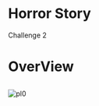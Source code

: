 # Horror Story

Challenge 2

# OverView


##
![pl0](https://github.com/Olga039/Horror-Story/assets/147190274/e3084ae5-ee76-4422-a09f-bcb7156314f8)
